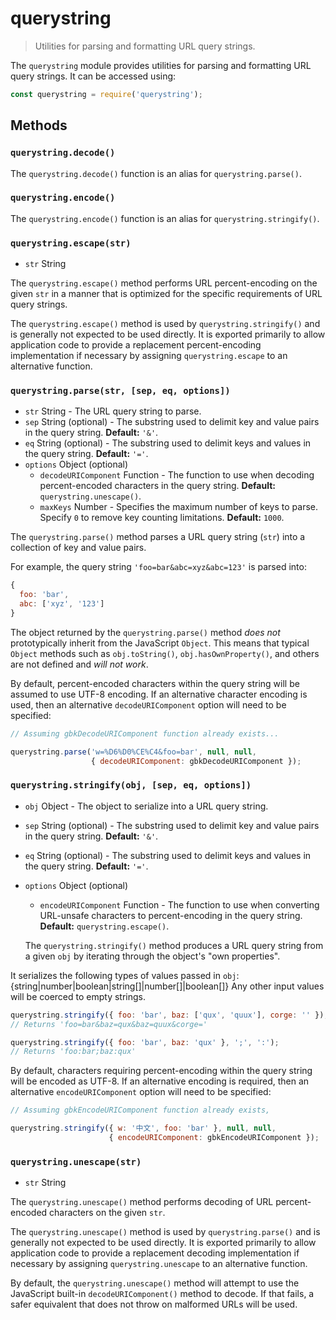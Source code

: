 # querystring
> Utilities for parsing and formatting URL query strings.

The `querystring` module provides utilities for parsing and formatting URL query strings. It can be accessed using:

```js
const querystring = require('querystring');
```

## Methods

### `querystring.decode()`

The `querystring.decode()` function is an alias for `querystring.parse()`.

### `querystring.encode()`

The `querystring.encode()` function is an alias for `querystring.stringify()`.

### `querystring.escape(str)`

- `str` String

The `querystring.escape()` method performs URL percent-encoding on the given
`str` in a manner that is optimized for the specific requirements of URL
query strings.

The `querystring.escape()` method is used by `querystring.stringify()` and is
generally not expected to be used directly. It is exported primarily to allow
application code to provide a replacement percent-encoding implementation if
necessary by assigning `querystring.escape` to an alternative function.

### `querystring.parse(str, [sep, eq, options])`

- `str` String - The URL query string to parse.
- `sep` String (optional) - The substring used to delimit key and value pairs in the query string. **Default:** `'&'`.
- `eq` String (optional) - The substring used to delimit keys and values in the query string. **Default:** `'='`.
- `options` Object (optional)
  - `decodeURIComponent` Function - The function to use when decoding percent-encoded characters in the query string. **Default:** `querystring.unescape()`.
  - `maxKeys` Number - Specifies the maximum number of keys to parse. Specify `0` to remove key counting limitations. **Default:** `1000`.

The `querystring.parse()` method parses a URL query string (`str`) into a
collection of key and value pairs.

For example, the query string `'foo=bar&abc=xyz&abc=123'` is parsed into:

<!-- eslint-skip -->
```js
{
  foo: 'bar',
  abc: ['xyz', '123']
}
```

The object returned by the `querystring.parse()` method _does not_
prototypically inherit from the JavaScript `Object`. This means that typical
`Object` methods such as `obj.toString()`, `obj.hasOwnProperty()`, and others
are not defined and *will not work*.

By default, percent-encoded characters within the query string will be assumed
to use UTF-8 encoding. If an alternative character encoding is used, then an
alternative `decodeURIComponent` option will need to be specified:

```js
// Assuming gbkDecodeURIComponent function already exists...

querystring.parse('w=%D6%D0%CE%C4&foo=bar', null, null,
                  { decodeURIComponent: gbkDecodeURIComponent });
```

### `querystring.stringify(obj, [sep, eq, options])`

- `obj` Object - The object to serialize into a URL query string.
- `sep` String (optional) - The substring used to delimit key and value pairs in the query string. **Default:** `'&'`.
- `eq` String (optional) - The substring used to delimit keys and values in the query string. **Default:** `'='`.
- `options` Object (optional)
  - `encodeURIComponent` Function - The function to use when converting URL-unsafe characters to percent-encoding in the query string. **Default:** `querystring.escape()`.

  The `querystring.stringify()` method produces a URL query string from a
given `obj` by iterating through the object's "own properties".

It serializes the following types of values passed in `obj`:
{string|number|boolean|string[]|number[]|boolean[]}
Any other input values will be coerced to empty strings.

```js
querystring.stringify({ foo: 'bar', baz: ['qux', 'quux'], corge: '' });
// Returns 'foo=bar&baz=qux&baz=quux&corge='

querystring.stringify({ foo: 'bar', baz: 'qux' }, ';', ':');
// Returns 'foo:bar;baz:qux'
```

By default, characters requiring percent-encoding within the query string will
be encoded as UTF-8. If an alternative encoding is required, then an alternative
`encodeURIComponent` option will need to be specified:

```js
// Assuming gbkEncodeURIComponent function already exists,

querystring.stringify({ w: '中文', foo: 'bar' }, null, null,
                      { encodeURIComponent: gbkEncodeURIComponent });
```

### `querystring.unescape(str)`

- `str` String

The `querystring.unescape()` method performs decoding of URL percent-encoded
characters on the given `str`.

The `querystring.unescape()` method is used by `querystring.parse()` and is
generally not expected to be used directly. It is exported primarily to allow
application code to provide a replacement decoding implementation if
necessary by assigning `querystring.unescape` to an alternative function.

By default, the `querystring.unescape()` method will attempt to use the
JavaScript built-in `decodeURIComponent()` method to decode. If that fails,
a safer equivalent that does not throw on malformed URLs will be used.
